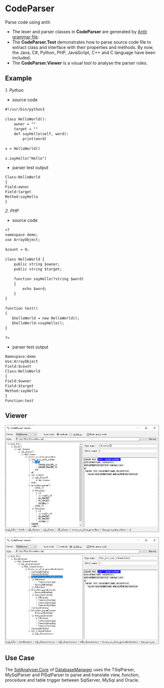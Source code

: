 # CodeParser
Parse code using antlr.

* The lexer and parser classes in **CodeParser** are generated by [Antlr grammar file](https://github.com/antlr/grammars-v4).
* The **CodeParser.Test** demonstrates how to parse source code file to extract class and interface with their properties and methods. 
By now, the Java, C#, Python, PHP, JavaScript, C++ and C language have been included.
* The **CodeParser.Viewer** is a visual tool to analyse the parser rules.

## Example

*1. Python*
* source code
~~~
#!/usr/bin/python3
 
class HelloWorld():   
    owner = ""
    target = ""
    def sayHello(self, word):
        print(word)

x = HelloWorld() 

x.sayHello("Hello")
~~~

* parser test output
~~~
Class:HelloWorld
{
Field:owner
Field:target
Method:sayHello
}
~~~

*2. PHP*
* source code
~~~
<?
namespace demo;
use ArrayObject;

$count = 0;

class HelloWorld {
    public string $owner;
    public string $target;

	function sayHello(?string $word)
	{
	    echo $word;
	}
}

function test()
{
   $helloWorld = new HelloWorld();
   $helloWorld->sayHello();
}

?>
~~~
* parser test output
~~~
Namespace:demo
Use:ArrayObject
Field:$count
Class:HelloWorld
{
Field:$owner
Field:$target
Method:sayHello
}
Function:test
~~~

## Viewer
![CodePaser Viewer](https://github.com/victor-wiki/StaticResources/blob/master/StaticResources/images/projs/CodeParser/Viewer.png?raw=true&rid=1)

![CodePaser Viewer](https://github.com/victor-wiki/StaticResources/blob/master/StaticResources/images/projs/CodeParser/Viewer2.png?raw=true&rid=1)

## Use Case
The [SqlAnalyser.Core](https://github.com/victor-wiki/DatabaseManager/tree/master/DatabaseConverter/SqlAnalyser.Core) of [DatabaseManager](https://github.com/victor-wiki/DatabaseManager) uses the TSqlParser, MySqlParser and PlSqlParser to parse and translate view, function, procedure and table trigger between SqlServer, MySql and Oracle.
